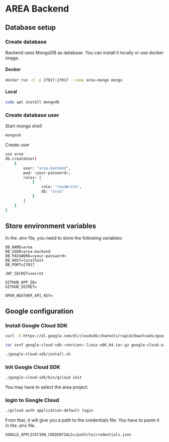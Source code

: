 # AREA Backend

## Database setup

### Create database

Backend uses MongoDB as database. You can install it locally or use docker image.

#### Docker

```bash
docker run -d -p 27017:27017 --name area-mongo mongo
```

#### Local

```bash
sudo apt install mongodb
```

### Create database user

Start mongo shell

```bash
mongosh
```

Create user

```bash
use area
db.createUser(
    {
        user: "area-backend",
        pwd: <your-password>,
        roles: [
            {
                role: "readWrite",
                db: "area"
            }
        ]
    }
)
```

## Store environment variables

In the .env file, you need to store the following variables:

```dotenv
DB_NAME=area
DB_USER=area-backend
DB_PASSWORD=<your-password>
DB_HOST=localhost
DB_PORT=27017

JWT_SECRET=secret

GITHUB_APP_ID=
GITHUB_SECRET=

OPEN_WEATHER_API_KEY=
```

## Google configuration

### Install Google Cloud SDK

```bash
curl -O https://dl.google.com/dl/cloudsdk/channels/rapid/downloads/google-cloud-cli-459.0.0-linux-x86_64.tar.gz

tar zxvf google-cloud-sdk-<version>-linux-x86_64.tar.gz google-cloud-sdk

./google-cloud-sdk/install.sh
```

### Init Google Cloud SDK

```bash
./google-cloud-sdk/bin/gcloud init
```

You may have to select the area project.

### login to Google Cloud

```bash
./gcloud auth application-default login
```

From that, it will give you a path to the credentials file.
You have to paste it in the .env file.

```dotenv
GOOGLE_APPLICATION_CREDENTIALS=/path/to/credentials.json
```
